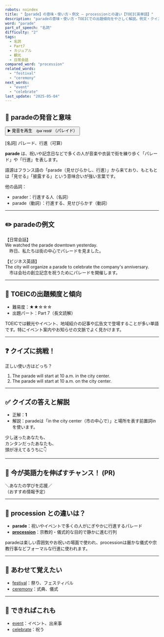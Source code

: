 ```yaml
---
robots: noindex
title: "【parade】の意味・使い方・例文 ― processionとの違い【TOEIC英単語】"
description: "paradeの意味・使い方・TOEICでの出題傾向をやさしく解説。例文・クイズ付きでprocessionとの違いもわかりやすく学べます。"
word: "parade"
part_of_speech: "名詞"
difficulty: "2"
tags:
  - 名詞
  - Part7
  - カジュアル
  - 観光
  - 日常会話
compared_word: "procession"
related_words:
  - "festival"
  - "ceremony"
next_words:
  - "event"
  - "celebrate"
last_update: "2025-05-04"
---
```


## 🔰 paradeの発音と意味

<button class="play-audio" onclick="playTTS('parade')">
  <span class="play-audio-main">
    ▶️ 発音を再生　/pəˈreɪd/
  </span>
  <span class="play-audio-sub">
    （パレイド）
  </span>
</button>

[名詞] パレード、行進（可算）

**parade** は、祝いや記念日などで多くの人が音楽や衣装で街を練り歩く「パレード」や「行進」を表します。

語源はフランス語の「parade（見せびらかし、行進）」から来ており、もともとは「見せる」「披露する」という意味合いが強い言葉です。

他の品詞：  
- parader：行進する人（名詞）
- parade（動詞）：行進する、見せびらかす（動詞）

---

## ✏️ paradeの例文

【日常会話】  
We watched the parade downtown yesterday.  
　昨日、私たちは街の中心でパレードを見ました。

【ビジネス英語】  
The city will organize a parade to celebrate the company's anniversary.  
　市は会社の創立記念を祝うためにパレードを開催します。

---

## 🎯 TOEICの出題頻度と傾向

- 難易度：★★☆☆☆
- 出題パート：Part 7（長文読解）

TOEICでは観光やイベント、地域紹介の記事や広告文で登場することが多い単語です。特にイベント案内やお知らせの文脈でよく見かけます。

---

## ❓ クイズに挑戦！

正しい使い方はどっち？

1. The parade will start at 10 a.m. in the city center.  
2. The parade will start at 10 a.m. on the city center.

---

## ✅ クイズの答えと解説

- 正解：**1**
- 解説：paradeは「in the city center（市の中心で）」と場所を表す前置詞inを使います。

少し迷ったあなたも、  
カンタンだったあなたも、  
頭が冴えてるうちに👇️

---

## 🚀 今が英語力を伸ばすチャンス！ (PR)

<div class="info-center">
＼あなたの学びを応援／<br>  
（おすすめ情報予定）
</div>

---

## 🤔  procession との違いは？

- **parade**：祝いやイベントで多くの人がにぎやかに行進するパレード
- **[procession](/word/procession)**：宗教的・儀式的な目的で静かに進む行列

paradeは楽しい雰囲気やお祝いの場面で使われ、processionは厳かな儀式や宗教行事などフォーマルな行進に使われます。

---

## 🧩 あわせて覚えたい

- [festival](/word/festival)：祭り、フェスティバル
- [ceremony](/word/ceremony)：式典、儀式

---

## 📖 できればこれも

- [event](/word/event)：イベント、出来事
- [celebrate](/word/celebrate)：祝う

<!-- cvid: aid08_bid37 -->
